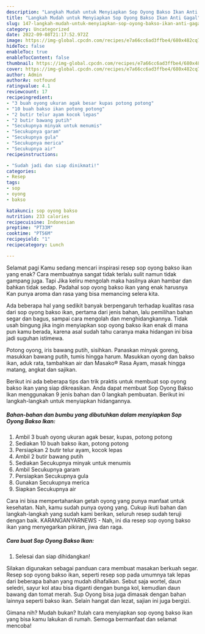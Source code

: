 ```yaml
---
description: "Langkah Mudah untuk Menyiapkan Sop Oyong Bakso Ikan Anti Gagal"
title: "Langkah Mudah untuk Menyiapkan Sop Oyong Bakso Ikan Anti Gagal"
slug: 147-langkah-mudah-untuk-menyiapkan-sop-oyong-bakso-ikan-anti-gagal
category: Uncategorized
date: 2022-09-08T21:17:52.972Z
image: https://img-global.cpcdn.com/recipes/e7a66cc6ad3ffbe4/680x482cq70/sop-oyong-bakso-ikan-foto-resep-utama.jpg
hideToc: false
enableToc: true
enableTocContent: false
thumbnail: https://img-global.cpcdn.com/recipes/e7a66cc6ad3ffbe4/680x482cq70/sop-oyong-bakso-ikan-foto-resep-utama.jpg
cover: https://img-global.cpcdn.com/recipes/e7a66cc6ad3ffbe4/680x482cq70/sop-oyong-bakso-ikan-foto-resep-utama.jpg
author: Admin
authorAv: notfound
ratingvalue: 4.1
reviewcount: 17
recipeingredient:
- "3 buah oyong ukuran agak besar kupas potong potong"
- "10 buah bakso ikan potong potong"
- "2 butir telur ayam kocok lepas"
- "2 butir bawang putih"
- "Secukupnya minyak untuk menumis"
- "Secukupnya garam"
- "Secukupnya gula"
- "Secukupnya merica"
- "Secukupnya air"
recipeinstructions:

- "Sudah jadi dan siap dinikmati!"
categories:
- Resep
tags:
- sop
- oyong
- bakso

katakunci: sop oyong bakso 
nutrition: 233 calories
recipecuisine: Indonesian
preptime: "PT33M"
cooktime: "PT56M"
recipeyield: "1"
recipecategory: Lunch

---
```



Selamat pagi Kamu sedang mencari inspirasi resep sop oyong bakso ikan yang enak? Cara membuatnya sangat tidak terlalu sulit namun tidak gampang juga. Tapi Jika keliru mengolah maka hasilnya akan hambar dan bahkan tidak sedap. Padahal sop oyong bakso ikan yang enak harusnya Kan punya aroma dan rasa yang bisa memancing selera kita.


Ada beberapa hal yang sedikit banyak berpengaruh terhadap kualitas rasa dari sop oyong bakso ikan, pertama dari jenis bahan, lalu pemilihan bahan segar dan bagus, sampai cara mengolah dan menghidangkannya. Tidak usah bingung jika ingin menyiapkan sop oyong bakso ikan enak di mana pun kamu berada, karena asal sudah tahu caranya maka hidangan ini bisa jadi suguhan istimewa.

Potong oyong, iris bawang putih, sisihkan. Panaskan minyak goreng, masukkan bawang putih, tumis hingga harum. Masukkan oyong dan bakso ikan, aduk rata, tambahkan air dan Masako® Rasa Ayam, masak hingga matang, angkat dan sajikan.


Berikut ini ada beberapa tips dan trik praktis untuk membuat sop oyong bakso ikan yang siap dikreasikan. Anda dapat membuat Sop Oyong Bakso Ikan menggunakan 9 jenis bahan dan 0 langkah pembuatan. Berikut ini langkah-langkah untuk menyiapkan hidangannya.

<!--inarticleads1-->

##### Bahan-bahan dan bumbu yang dibutuhkan dalam menyiapkan Sop Oyong Bakso Ikan:

1. Ambil 3 buah oyong ukuran agak besar, kupas, potong potong
1. Sediakan 10 buah bakso ikan, potong potong
1. Persiapkan 2 butir telur ayam, kocok lepas
1. Ambil 2 butir bawang putih
1. Sediakan Secukupnya minyak untuk menumis
1. Ambil Secukupnya garam
1. Persiapkan Secukupnya gula
1. Gunakan Secukupnya merica
1. Siapkan Secukupnya air


Cara ini bisa mempertahankan getah oyong yang punya manfaat untuk kesehatan. Nah, kamu sudah punya oyong yang. Cukup ikuti bahan dan langkah-langkah yang sudah kami berikan, seluruh resep sudah teruji dengan baik. KARANGANYARNEWS - Nah, ini dia resep sop oyong bakso ikan yang menyegarkan pikiran, jiwa dan raga. 

<!--inarticleads2-->

##### Cara buat Sop Oyong Bakso Ikan:


1. Selesai dan siap dihidangkan!

Silakan digunakan sebagai panduan cara membuat masakan berkuah segar. Resep sop oyong bakso ikan, seperti resep sop pada umumnya tak lepas dari beberapa bahan yang mudah dihafalkan. Sebut saja wortel, daun seledri, sayur kol atau bisa diganti dengan bunga kol, kemudian daun bawang dan tomat merah. Sup Oyong bisa juga dimasak dengan bahan lainnya seperti bakso ikan. Selain hangat dan lezat, sajian ini juga bergizi. 

Gimana nih? Mudah bukan? Itulah cara menyiapkan sop oyong bakso ikan yang bisa kamu lakukan di rumah. Semoga bermanfaat dan selamat mencoba!
